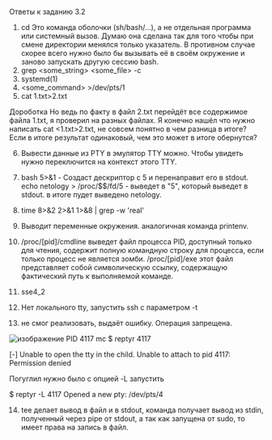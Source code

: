 Ответы к заданию 3.2

1. cd Это команда оболочки (sh/bash/...), а не отдельная программа или системный вызов. Думаю она сделана так для того чтобы при смене директории менялся только указатель. В противном случае скорее всего нужно было бы вызывать её в своём окружение и заново запускать другую сессию bash.
2. grep <some_string> <some_file> -c
3. systemd(1)
4. <some_command> >/dev/pts/1
5. cat 1.txt>2.txt


Дороботка
Но ведь по факту в файл 2.txt перейдёт все содержимое файла 1.txt, я проверил на разных файлах. Я конечно нашёл что нужно написать cat <1.txt>2.txt, не совсем понятно в чем разница в итоге? Если в итоге результат одинаковый, чем это может в итоге обернутся?

6. Вывести данные из PTY в эмулятор TTY можно. Чтобы увидеть нужно переключится на контекст этого TTY.
7. bash 5>&1 - Создаст дескриптор с 5 и перенаправит его в stdout. echo netology > /proc/$$/fd/5 - выведет в "5", который выведет в stdout. в итоге пудет выведено netology.
8. time 8>&2 2>&1 1>&8 | grep -w 'real'
9. Выводит переменные окружения. аналогичная команда printenv.
10. /proc/[pid]/cmdline выведет файл процесса PID, доступный только для чтения, содержит полную командную строку для процесса, если только процесс не является зомби.  /proc/[pid]/exe этот файл представляет собой символическую ссылку, содержащую фактический путь к выполняемой команде.
11. sse4_2
12. Нет локального tty, запустить  ssh с параметром -t


13. не смог реализовать, выдаёт ошибку. Операция запрещена.

![изображение](https://user-images.githubusercontent.com/16610642/150333557-09e2b04b-2ff0-46a8-9cf9-f82a88399617.png)
PID 4117 mc 
$ reptyr 4117

[-] Unable to open the tty in the child.
Unable to attach to pid 4117: Permission denied

Погуглил нужно было с опцией -L запустить

$ reptyr -L 4117
Opened a new pty: /dev/pts/4


14. tee делает вывод в файл и в stdout, команда получает вывод из stdin, полученный через pipe от stdout, а так как запущена от sudo, то имеет права на запись в файл.
